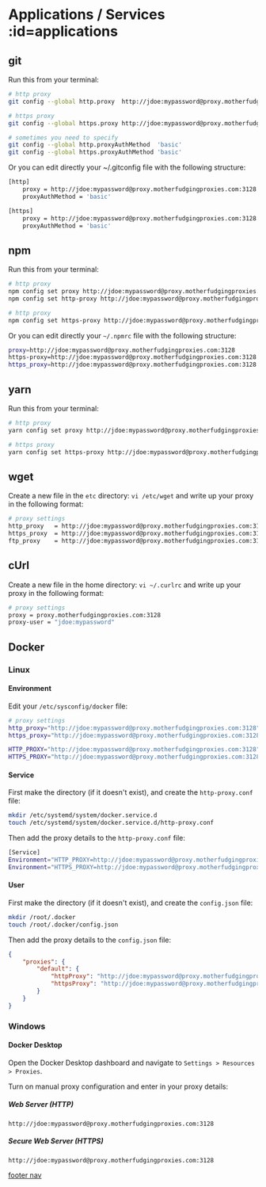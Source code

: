 # <i class="i-apps"></i> Applications / Services :id=applications

## git

Run this from your terminal:

```sh
# http proxy
git config --global http.proxy  http://jdoe:mypassword@proxy.motherfudgingproxies.com:3128

# https proxy
git config --global https.proxy http://jdoe:mypassword@proxy.motherfudgingproxies.com:3128

# sometimes you need to specify
git config --global http.proxyAuthMethod  'basic'
git config --global https.proxyAuthMethod 'basic'
```

Or you can edit directly your ~/.gitconfig file with the following structure:

```sh
[http]
    proxy = http://jdoe:mypassword@proxy.motherfudgingproxies.com:3128
    proxyAuthMethod = 'basic'

[https]
    proxy = http://jdoe:mypassword@proxy.motherfudgingproxies.com:3128
    proxyAuthMethod = 'basic'
```

## npm

Run this from your terminal:

```sh
# http proxy
npm config set proxy http://jdoe:mypassword@proxy.motherfudgingproxies.com:3128
npm config set http-proxy http://jdoe:mypassword@proxy.motherfudgingproxies.com:3128

# http proxy
npm config set https-proxy http://jdoe:mypassword@proxy.motherfudgingproxies.com:3128
```

Or you can edit directly your `~/.npmrc` file with the following structure:

```sh
proxy=http://jdoe:mypassword@proxy.motherfudgingproxies.com:3128
https-proxy=http://jdoe:mypassword@proxy.motherfudgingproxies.com:3128
https_proxy=http://jdoe:mypassword@proxy.motherfudgingproxies.com:3128
```

## yarn

Run this from your terminal:

```sh
# http proxy
yarn config set proxy http://jdoe:mypassword@proxy.motherfudgingproxies.com:3128

# https proxy
yarn config set https-proxy http://jdoe:mypassword@proxy.motherfudgingproxies.com:3128
```

## wget

Create a new file in the `etc` directory: `vi /etc/wget` and write up your proxy in the following format:

```sh
# proxy settings
http_proxy   = http://jdoe:mypassword@proxy.motherfudgingproxies.com:3128
https_proxy  = http://jdoe:mypassword@proxy.motherfudgingproxies.com:3128
ftp_proxy    = http://jdoe:mypassword@proxy.motherfudgingproxies.com:3128
```

## cUrl

Create a new file in the home directory: `vi ~/.curlrc` and write up your proxy in the following format:

```sh
# proxy settings
proxy = proxy.motherfudgingproxies.com:3128
proxy-user = "jdoe:mypassword"
```

## Docker

### Linux

#### Environment

Edit your `/etc/sysconfig/docker` file:

```sh
# proxy settings
http_proxy="http://jdoe:mypassword@proxy.motherfudgingproxies.com:3128"
https_proxy="http://jdoe:mypassword@proxy.motherfudgingproxies.com:3128"

HTTP_PROXY="http://jdoe:mypassword@proxy.motherfudgingproxies.com:3128"
HTTPS_PROXY="http://jdoe:mypassword@proxy.motherfudgingproxies.com:3128"
```

#### Service

First make the directory (if it doesn't exist), and create the `http-proxy.conf` file:

```sh
mkdir /etc/systemd/system/docker.service.d
touch /etc/systemd/system/docker.service.d/http-proxy.conf
```

Then add the proxy details to the `http-proxy.conf` file:

```sh
[Service]
Environment="HTTP_PROXY=http://jdoe:mypassword@proxy.motherfudgingproxies.com:3128"
Environment="HTTPS_PROXY=http://jdoe:mypassword@proxy.motherfudgingproxies.com:3128"
```

#### User

First make the directory (if it doesn't exist), and create the `config.json` file:

```sh
mkdir /root/.docker
touch /root/.docker/config.json
```

Then add the proxy details to the `config.json` file:

```json
{
    "proxies": {
        "default": {
            "httpProxy": "http://jdoe:mypassword@proxy.motherfudgingproxies.com:3128",
            "httpsProxy": "http://jdoe:mypassword@proxy.motherfudgingproxies.com:3128"
        }
    }
}
```

### Windows

#### Docker Desktop

Open the Docker Desktop dashboard and navigate to `Settings > Resources > Proxies`.

Turn on manual proxy configuration and enter in your proxy details:

##### Web Server (HTTP)

```text
http://jdoe:mypassword@proxy.motherfudgingproxies.com:3128
```

##### Secure Web Server (HTTPS)

```text
http://jdoe:mypassword@proxy.motherfudgingproxies.com:3128
```

[footer nav](../site/footer.md ':include')
